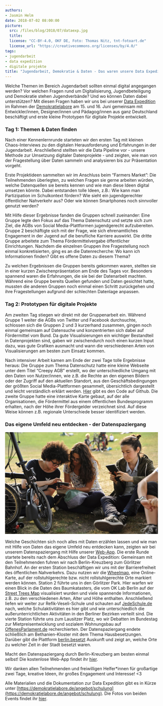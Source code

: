 ```yaml
---
authors: 
- Jasmin Helm
date: 2018-07-02 08:00:00
picture:
  src: /files/blog/2018/07/dataexp.jpg
  title: 
  license: "CC-BY-4.0, OKF DE, Foto: Thomas Nitz, tnt-fotoart.de"
  license_url: "https://creativecommons.org/licenses/by/4.0/"
tags:
- jugendarbeit
- data expedition
- digitale projekte
title: "Jugendarbeit, Demokratie & Daten - Das waren unsere Data Expedition & der Datenspaziergang"
---
```


Welche Themen im Bereich Jugendarbeit sollten einmal digital angegangen werden? Vor welchen Fragen rund um Digitalisierung, Jugendbeteiligung und Demokratie stehen Jugendverbände? Und wo können Daten dabei unterstützen? Mit diesen Fragen haben wir uns bei unserer [Data Expedition](https://dataexpedition.demokratielabore.de) im Rahmen der [Demokratielabore](https://demokratielabore.de) am 15. und 16. Juni gemeinsam mit Entwickler/innen, Designer/innen und Pädagog/innen aus ganz Deutschland beschäftigt und erste kleine Prototypen für digitale Projekte entwickelt.

### Tag 1: Themen & Daten finden

Nach einer Kennenlernrunde starteten wir den ersten Tag mit kleinen Chaos-Interviews zu den digitalen Herausforderung und Erfahrungen in der Jugendarbeit. Anschließend stellten wir die Data Pipeline vor - unsere Methode zur Umsetzung digitaler Datenprojekte - und zeigten, wie man von der Fragestellung über Daten sammeln und analysieren bis zur Präsentation vorgeht. 

Erste Projektideen sammelten wir im Anschluss beim “Farmers Market”: Die Teilnehmenden überlegten, zu welchen Fragen sie gerne arbeiten würden, welche Datenquellen sie bereits kennen und wie man diese Ideen digital umsetzen könnte. Dabei entstanden tolle Ideen, z.B.: Wie kann man Partizipation im Schulkontext fördern? Wie sieht ein jugendgerechter öffentlicher Nahverkehr aus? Oder wie können Smartphones noch sinnvoller genutzt werden? 

Mit Hilfe dieser Ergebnisse fanden die Gruppen schnell zueinander: Eine Gruppe legte den Fokus auf das Thema Datenschutz und setzte sich zum Ziel, die AGBs von Social Media-Plattformen jugendgerecht aufzubereiten. Gruppe 2 beschäftigte sich mit der Frage, wie sich ehrenamtliches Engagement in der Jugend auf die berufliche Karriere auswirkt. Die dritte Gruppe arbeitete zum Thema Fördermittelvergabe öffentlicher Einrichtungen. Nachdem die einzelnen Gruppen ihre Fragestellung noch einmal konkretisierten, ging es an die Datenrecherche: Wo kann ich Informationen finden? Gibt es offene Daten zu diesem Thema?

Zu welchen Ergebnissen die Gruppen bereits gekommen waren, stellten sie in einer kurzen Zwischenpräsentation am Ende des Tages vor. Besonders spannend waren die Erfahrungen, die sie bei der Datenarbeit machten. Während eine Gruppe bereits Quellen gefunden und Daten gesichtet hatte, mussten die anderen Gruppen noch einmal einen Schritt zurückgehen und ihre Fragestellungen aufgrund der schlechten Datenlage anpassen.

### Tag 2: Prototypen für digitale Projekte

Am zweiten Tag stiegen wir direkt mit der Gruppenarbeit ein. Während Gruppe 1 weiter die AGBs von Twitter und Facebook durchsuchte, schlossen sich die Gruppen 2 und 3 kurzerhand zusammen, gingen noch einmal gemeinsam auf Datensuche und konzentrierten sich dabei auf Fördermittel vom Bund. Da gute Visualisierungen ein wichtiger Bestandteil in Datenprojekten sind, gaben wir zwischendurch noch einen kurzen Input dazu, was gute Grafiken ausmacht und wann die verschiedenen Arten von Visualisierungen am besten zum Einsatz kommen. 

Nach intensiver Arbeit kamen am Ende der zwei Tage tolle Ergebnisse heraus: Die Gruppe zum Thema Datenschutz hatte eine kleine Webseite unter dem Titel “Creepy AGB” erstellt, wo der unterschiedliche Umgang mit den Daten von Nutzer/innen, wie z.B. die Rechte an den eigenen Bildern oder der Zugriff auf den aktuellen Standort, aus den Geschäftsbedingungen der größten Social Media-Plattformen gesammelt, übersichtlich dargestellt und leicht verständlich erklärt werden. [Hier](https://github.com/Datenschule/creepy-agb) gibt es den Code auf Github. Die zweite Gruppe hatte eine interaktive Karte gebaut, auf der alle Organisationen, die Fördermittel aus einem öffentlichen Bundesprogramm erhalten, nach der Höhe ihrer Fördergelder verzeichnet sind. Auf diese Weise können z.B. regionale Unterschiede besser identifiziert werden. 

### Das eigene Umfeld neu entdecken - der Datenspaziergang

![Datenspaziergang](/files/blog/2018/07/datenspaz.jpg)

Welche Geschichten sich noch alles mit Daten erzählen lassen und wie man mit Hilfe von Daten das eigene Umfeld neu entdecken kann, zeigten wir bei unserem Datenspaziergang mit Hilfe unserer [Web-App](https://spaziergang.demokratielabore.de). Die erste Runde startete bereits nach dem Abschluss der Data Expedition: Gemeinsam mit den Teilnehmenden fuhren wir nach Berlin-Kreuzberg zum Görlitzer Bahnhof. An der ersten Station beschäftigen wir uns mit der Barrierefreiheit des öffentlichen Nahverkehrs. Dazu nutzen wir die [Wheelmap](https://wheelmap.org), eine Online-Karte, auf der rollstuhlgerechte bzw. nicht rollstuhlgerechte Orte markiert werden können. Station 2 führte uns in den Görlitzer Park. Hier warfen wir einen Blick in die Daten des Baumkatasters, die vom OK Lab Berlin auf der [Street Trees Map](https://trees.codefor.de/) visualisiert wurden und viele spannende Informationen, z.B. zu den verschiedenen Arten, Alter und Höhe enthalten. Anschließend liefen wir weiter zur Refik-Veseli-Schule und schauten auf [JedeSchule.de](https://jedeschule.de) nach, welche Schulaktivitäten es hier gibt und wie unterschiedlich die außerunterrichtlichen Aktivitäten in den Berliner Bezirken verteilt sind. Die vierte Station führte uns zum Lausitzer Platz, wo wir Debatten im Bundestag zur Mietpreisentwicklung und sozialem Wohnungsbau auf [OffenesParlament.de](https://offenesparlament.de) recherchierten. Der Datenspaziergang endete schließlich am Bethanien-Kloster mit dem Thema Hausbesetzungen. Darüber gibt die Plattform [berlin.besetzt](http://www.berlin-besetzt.de) Auskunft und zeigt an, welche Orte zu welcher Zeit in der Stadt besetzt waren.

Macht den Datenspaziergang durch Berlin-Kreuzberg am besten einmal selbst! Die kostenlose Web-App findet ihr [hier](https://spaziergang.demokratielabore.de).

Wir danken allen Teilnehmenden und freiwilligen Helfer*innen für großartige zwei Tage, kreative Ideen, ihr großes Engagement und Interesse! <3 

Alle Materialien und die Dokumentation zur Data Expedition gibt es in Kürze unter [https://demokratielabore.de/angebot/schulung](https://demokratielabore.de/angebot/schulung). 
Die Fotos von beiden Events findet ihr [hier](https://www.flickr.com/photos/okfde/sets/72157696546500561/with/28069698117/).  
